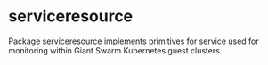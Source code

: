 # serviceresource
 Package serviceresource implements primitives for service used for monitoring within Giant Swarm Kubernetes guest clusters. 
